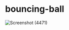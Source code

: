 # bouncing-ball

![Screenshot (4471)](https://user-images.githubusercontent.com/98692376/193507409-e8532fe0-17f5-4acf-8245-46e2d5cb216b.png)
